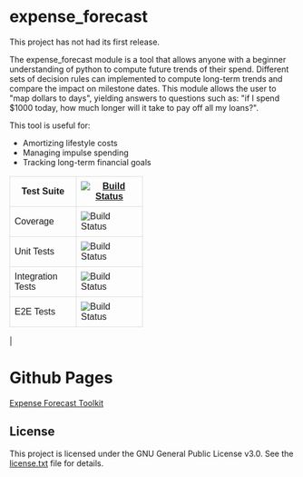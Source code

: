 # expense_forecast

This project has not had its first release.

The expense_forecast module is a tool that allows anyone with a beginner understanding of python to compute future trends of their spend. Different sets of decision rules can implemented to compute long-term trends and compare the impact on milestone dates. This module allows the user to "map dollars to days", yielding answers to questions such as: "if I spend $1000 today, how much longer will it take to pay off all my loans?".

This tool is useful for:
<ul>
<li>Amortizing lifestyle costs</li>
<li>Managing impulse spending</li>
<li>Tracking long-term financial goals</li>
</ul>

<table style="border-collapse: collapse; width: 60%; font-family: Arial, sans-serif;">
<tr>
	<th style="border: 1px solid #ddd; padding: 8px; width: 100px;">Test Suite</th>
	<th style="border: 1px solid #ddd; padding: 8px; width: 100px;"><a href="https://github.com/hdickie/expense_forecast/actions/workflows/python-app.yml">
		<img src="https://github.com/hdickie/expense_forecast/actions/workflows/python-app.yml/badge.svg" alt="Build Status">
	</a></th>
</tr>
<tr>
	<td style="border: 1px solid #ddd; padding: 8px;">Coverage</td>
	<td style="border: 1px solid #ddd; padding: 8px;"><img src="https://img.shields.io/endpoint?url=https://gist.githubusercontent.com/hdickie/69631cca73647a817c2678cf0250a54a/raw/all_tests_coverage.json" alt="Build Status"></td>
</tr>

<tr>
	<td style="border: 1px solid #ddd; padding: 8px;">Unit Tests</td>
	<td style="border: 1px solid #ddd; padding: 8px;"><img src="https://github.com/hdickie/expense_forecast/actions/workflows/unit-tests-status-badge.yml/badge.svg" alt="Build Status"></td>
</tr>
<tr>
	<td style="border: 1px solid #ddd; padding: 8px;">Integration Tests</td>
	<td style="border: 1px solid #ddd; padding: 8px;"><img src="https://github.com/hdickie/expense_forecast/actions/workflows/integration-tests-status-badge.yml/badge.svg" alt="Build Status"></td>
</tr>
<tr>
	<td style="border: 1px solid #ddd; padding: 8px;">E2E Tests</td>
	<td style="border: 1px solid #ddd; padding: 8px;"><img src="https://github.com/hdickie/expense_forecast/actions/workflows/E2E-tests-status-badge.yml/badge.svg" alt="Build Status"></td>
</tr>
</table>                                      |

# Github Pages
<a href="https://hdickie.github.io/expense_forecast/pages/collaborate.html">Expense Forecast Toolkit</a>

## License

This project is licensed under the GNU General Public License v3.0. See the [license.txt](./license.txt) file for details.

